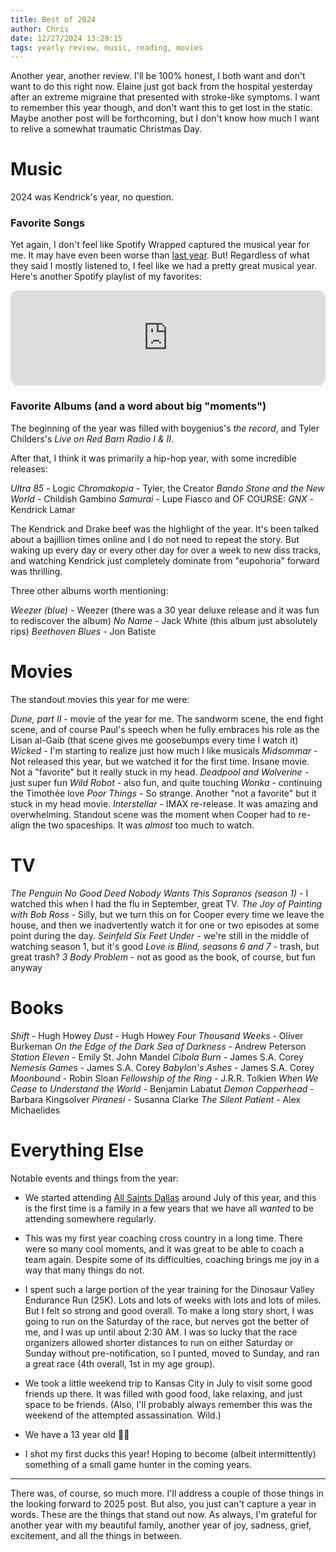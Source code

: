 ```yaml
---
title: Best of 2024
author: Chris
date: 12/27/2024 13:29:15 
tags: yearly review, music, reading, movies
---
```


Another year, another review. I'll be 100% honest, I both want and don't want to do this right now. Elaine just got back from the hospital yesterday after an extreme migraine that presented with stroke-like symptoms. I want to remember this year though, and don't want this to get lost in the static. Maybe another post will be forthcoming, but I don't know how much I want to relive a somewhat traumatic Christmas Day.

# Music

2024 was Kendrick's year, no question.

### Favorite Songs

Yet again, I don't feel like Spotify Wrapped captured the musical year for me. It may have even been worse than [last year](https://cbaca.blog/best-of-2023.html). But! Regardless of what they said I mostly listened to, I feel like we had a pretty great musical year. Here's another Spotify playlist of my favorites:

<iframe style="border-radius:12px" src="https://open.spotify.com/embed/playlist/2ysmC07e9WEr7iYE8hmG00?utm_source=generator" width="100%" height="152" frameBorder="0" allowfullscreen="" allow="autoplay; clipboard-write; encrypted-media; fullscreen; picture-in-picture" loading="lazy"></iframe>


### Favorite Albums (and a word about big "moments")

The beginning of the year was filled with boygenius's *the record*, and Tyler Childers's *Live on Red Barn Radio I & II*. 

After that, I think it was primarily a hip-hop year, with some incredible releases:

*Ultra 85* - Logic
*Chromakopia* - Tyler, the Creator
*Bando Stone and the New World* - Childish Gambino
*Samurai* - Lupe Fiasco
and OF COURSE:
*GNX* - Kendrick Lamar

The Kendrick and Drake beef was the highlight of the year. It's been talked about a bajillion times online and I do not need to repeat the story. But waking up every day or every other day for over a week to new diss tracks, and watching Kendrick just completely dominate from "eupohoria" forward was thrilling.

Three other albums worth mentioning:

*Weezer (blue)* - Weezer (there was a 30 year deluxe release and it was fun to rediscover the album)
*No Name* - Jack White (this album just absolutely rips)
*Beethoven Blues* - Jon Batiste

# Movies

The standout movies this year for me were:

*Dune, part II* - movie of the year for me. The sandworm scene, the end fight scene, and of course Paul's speech when he fully embraces his role as the Lisan al-Gaib (that scene gives me goosebumps every time I watch it)
*Wicked* - I'm starting to realize just how much I like musicals
*Midsommar* - Not released this year, but we watched it for the first time. Insane movie. Not a "favorite" but it really stuck in my head.
*Deadpool and Wolverine* - just super fun
*Wild Robot* - also fun, and quite touching
*Wonka* - continuing the Timothée love
*Poor Things* - So strange. Another "not a favorite" but it stuck in my head movie.
*Interstellar* - IMAX re-release. It was amazing and overwhelming. Standout scene was the moment when Cooper had to re-align the two spaceships. It was *almost* too much to watch.

# TV

*The Penguin*
*No Good Deed*
*Nobody Wants This*
*Sopranos (season 1)* - I watched this when I had the flu in September, great TV.
*The Joy of Painting with Bob Ross* - Silly, but we turn this on for Cooper every time we leave the house, and then we inadvertently watch it for one or two episodes at some point during the day.
*Seinfeld*
*Six Feet Under* - we're still in the middle of watching season 1, but it's good
*Love is Blind, seasons 6 and 7* - trash, but great trash?
*3 Body Problem* - not as good as the book, of course, but fun anyway

# Books

*Shift* - Hugh Howey
*Dust* - Hugh Howey
*Four Thousand Weeks* - Oliver Burkeman
*On the Edge of the Dark Sea of Darkness* - Andrew Peterson
*Station Eleven* - Emily St. John Mandel
*Cibola Burn* - James S.A. Corey
*Nemesis Games* - James S.A. Corey
*Babylon's Ashes* - James S.A. Corey
*Moonbound* - Robin Sloan
*Fellowship of the Ring* - J.R.R. Tolkien
*When We Cease to Understand the World* - Benjamin Labatut
*Demon Copperhead* - Barbara Kingsolver
*Piranesi* - Susanna Clarke
*The Silent Patient* - Alex Michaelides

# Everything Else

Notable events and things from the year:

- We started attending [All Saints Dallas](asd.church) around July of this year, and this is the first time is a family in a few years that we have all *wanted* to be attending somewhere regularly.

- This was my first year coaching cross country in a long time. There were so many cool moments, and it was great to be able to coach a team again. Despite some of its difficulties, coaching brings me joy in a way that many things do not.

- I spent such a large portion of the year training for the Dinosaur Valley Endurance Run (25K). Lots and lots of weeks with lots and lots of miles. But I felt so strong and good overall. To make a long story short, I was going to run on the Saturday of the race, but nerves got the better of me, and I was up until about 2:30 AM. I was so lucky that the race organizers allowed shorter distances to run on either Saturday or Sunday without pre-notification, so I punted, moved to Sunday, and ran a great race (4th overall, 1st in my age group).

- We took a little weekend trip to Kansas City in July to visit some good friends up there. It was filled with good food, lake relaxing, and just space to be friends. (Also, I'll probably always remember this was the weekend of the attempted assassination. Wild.)

- We have a 13 year old 😵‍💫

- I shot my first ducks this year! Hoping to become (albeit intermittently) something of a small game hunter in the coming years.

---

There was, of course, so much more. I'll address a couple of those things in the looking forward to 2025 post. But also, you just can't capture a year in words. These are the things that stand out now. As always, I'm grateful for another year with my beautiful family, another year of joy, sadness, grief, excitement, and all the things in between.
